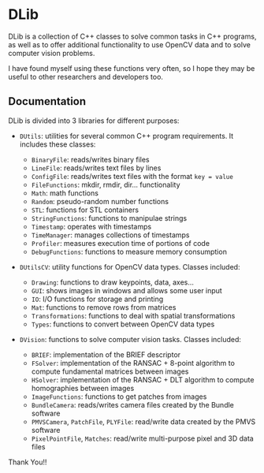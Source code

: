 DLib
====

DLib is a collection of C++ classes to solve common tasks in C++ programs, as well as to offer additional functionality to use OpenCV data and to solve computer vision problems.

I have found myself using these functions very often, so I hope they may be useful to other researchers and developers too.

## Documentation

DLib is divided into 3 libraries for different purposes:

  * `DUtils`: utilities for several common C++ program requirements. It includes these classes:
    * `BinaryFile`: reads/writes binary files
    * `LineFile`: reads/writes text files by lines
    * `ConfigFile`: reads/writes text files with the format `key = value`
    * `FileFunctions`: mkdir, rmdir, dir... functionality
    * `Math`: math functions
    * `Random`: pseudo-random number functions
    * `STL`: functions for STL containers
    * `StringFunctions`: functions to manipulae strings
    * `Timestamp`: operates with timestamps
    * `TimeManager`: manages collections of timestamps
    * `Profiler`: measures execution time of portions of code
    * `DebugFunctions`: functions to measure memory consumption


  * `DUtilsCV`: utility functions for OpenCV data types. Classes included:
    * `Drawing`: functions to draw keypoints, data, axes...
    * `GUI`: shows images in windows and allows some user input
    * `IO`: I/O functions for storage and printing
    * `Mat`: functions to remove rows from matrices
    * `Transformations`: functions to deal with spatial transformations
    * `Types`: functions to convert between OpenCV data types


  * `DVision`: functions to solve computer vision tasks. Classes included:
    * `BRIEF`: implementation of the BRIEF descriptor
    * `FSolver`: implementation of the RANSAC + 8-point algorithm to compute fundamental matrices between images
    * `HSolver`: implementation of the RANSAC + DLT algorithm to compute homographies between images
    * `ImageFunctions`: functions to get patches from images
    * `BundleCamera`: reads/writes camera files created by the Bundle software
    * `PMVSCamera`, `PatchFile`, `PLYFile`: read/write data created by the PMVS software
    * `PixelPointFile`, `Matches`: read/write multi-purpose pixel and 3D data files
    
    
    

Thank You!!
